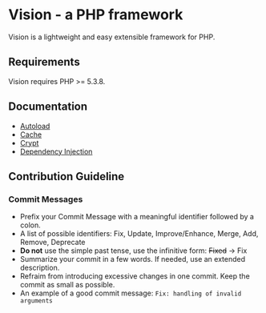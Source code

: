 # Vision - a PHP framework

Vision is a lightweight and easy extensible framework for PHP.


## Requirements

Vision requires PHP >= 5.3.8.


## Documentation

*  [Autoload](/docs/autoload.md)
*  [Cache](/docs/cache.md)
*  [Crypt](/docs/crypt.md)
*  [Dependency Injection](/docs/dependency-injection.md)


## Contribution Guideline

### Commit Messages

*  Prefix your Commit Message with a meaningful identifier followed by a colon.
*  A list of possible identifiers: Fix, Update, Improve/Enhance, Merge, Add, Remove, Deprecate
*  **Do not** use the simple past tense, use the infinitive form: ~~Fixed~~ -> Fix
*  Summarize your commit in a few words. If needed, use an extended description.
*  Refraim from introducing excessive changes in one commit. Keep the commit as small as possible.
*  An example of a good commit message: `Fix: handling of invalid arguments`